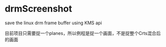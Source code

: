 # drmScreenshot
save the linux drm frame buffer using KMS api

目前项目只需要捉一个planes，所以例程是捉一个画面，不是捉整个Crts混合后的画面
